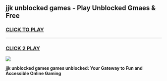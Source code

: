 
## jjk unblocked games - Play Unblocked Gmaes & Free
<h3>
<a href="https://news.freeplayer.one?title=jjk_unblocked_games&ref=23F">CLICK TO PLAY</a></h3>
<hr>

<h3>
<a href="https://news.freeplayer.one?title=jjk_unblocked_games&ref=23F">CLICK 2 PLAY</a>
  
</h3>

<a href="https://news.freeplayer.one?title=jjk_unblocked_games&ref=23F/"><img src="https://clearcache.store/games.png"></a>


**jjk unblocked games games unblocked: Your Gateway to Fun and Accessible Online Gaming**
